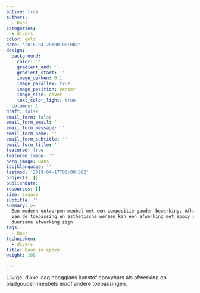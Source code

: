 ```yaml
---
active: true
authors:
  - hans
categories:
  - divers
color: gold
date: '2016-04-20T00:00:00Z'
design:
  background:
    color: ''
    gradient_end: ''
    gradient_start: ''
    image_darken: 0.1
    image_parallax: true
    image_position: center
    image_size: cover
    text_color_light: true
  columns: 1
draft: false
email_form: false
email_form_email: ''
email_form_message: ''
email_form_name: ''
email_form_subtitle: ''
email_form_title: ''
featured: true
featured_image: ''
hero_image: Hans
iscjklanguage: ''
lastmod: '2019-04-17T00:00:00Z'
projects: []
publishdate: ''
resources: []
size: square
subtitle: ''
summary: >-
  Een modern ontworpen meubel met een compositie gouden bewerking. Afhankelijk
  van de toepassing en esthetische wensen kan een afwerking met epoxy een zeer
  duurzame afwerking zijn.
tags:
  - Haar
technieken:
  - divers
title: Goud in epoxy
weight: 100

---
```


Lijvige, dikke laag hoogglans kunstof epoxyhars als afwerking op bladgouden meubels en/of andere toepassingen.
